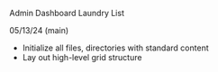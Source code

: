Admin Dashboard Laundry List

05/13/24 (main)
- Initialize all files, directories with standard content
- Lay out high-level grid structure